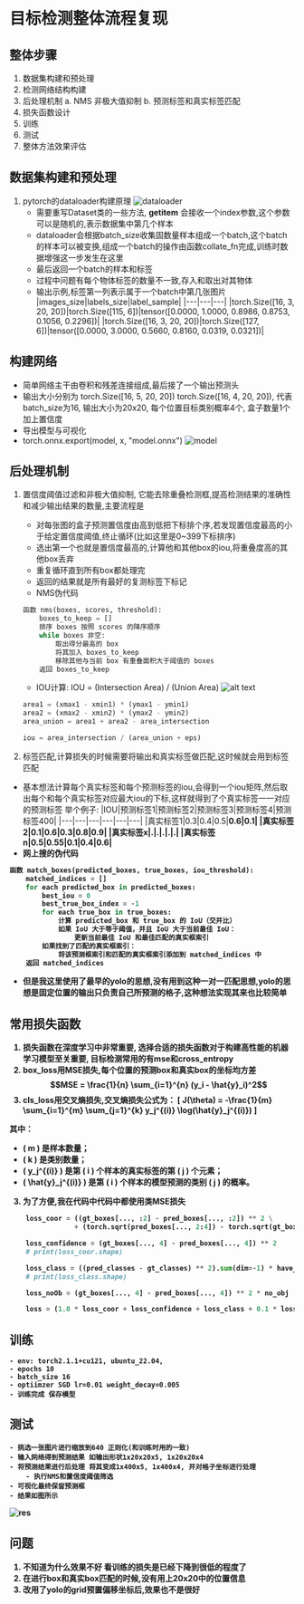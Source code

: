 # 目标检测整体流程复现
## 整体步骤
1. 数据集构建和预处理
2. 检测网络结构构建
3. 后处理机制
    a. NMS 非极大值抑制
    b. 预测标签和真实标签匹配
4. 损失函数设计
5. 训练
6. 测试
7. 整体方法效果评估
## 数据集构建和预处理
1. pytorch的dataloader构建原理
![dataloader](./imgs/20200414143857354.png)
    - 需要重写Dataset类的一些方法, __getitem__ 会接收一个index参数,这个参数可以是随机的,表示数据集中第几个样本
    - dataloader会根据batch_size收集固数量样本组成一个batch,这个batch的样本可以被变换,组成一个batch的操作由函数collate_fn完成,训练时数据增强这一步发生在这里
    - 最后返回一个batch的样本和标签
    - 过程中问题有每个物体标签的数量不一致,存入和取出对其物体
    - 输出示例,标签第一列表示属于一个batch中第几张图片
    |images_size|labels_size|label_sample|
    |---|---|---|
    |torch.Size([16, 3, 20, 20])|torch.Size([115, 6])|tensor([0.0000, 1.0000, 0.8986, 0.8753, 0.1056, 0.2296])|
    |torch.Size([16, 3, 20, 20])|torch.Size([127, 6])|tensor([0.0000, 3.0000, 0.5660, 0.8160, 0.0319, 0.0321])|
## 构建网络
- 简单网络主干由卷积和残差连接组成,最后接了一个输出预测头
- 输出大小分别为 torch.Size([16, 5, 20, 20]) torch.Size([16, 4, 20, 20]), 代表batch_size为16, 输出大小为20x20, 每个位置目标类别概率4个, 盒子数量1个加上置信度
- 导出模型与可视化
- torch.onnx.export(model, x, "model.onnx")
![model](imgs/model.onnx.png)
## 后处理机制
1. 置信度阈值过滤和非极大值抑制, 它能去除重叠检测框,提高检测结果的准确性和减少输出结果的数量,主要流程是
    - 对每张图的盒子预测置信度由高到低把下标排个序,若发现置信度最高的小于给定置信度阈值,终止循环(比如这里是0~399下标排序)
    - 选出第一个也就是置信度最高的,计算他和其他box的iou,将重叠度高的其他box丢弃
    - 重复循环直到所有box都处理完
    - 返回的结果就是所有最好的复测标签下标记
    - NMS伪代码
    ```python
    函数 nms(boxes, scores, threshold):
        boxes_to_keep = []
        排序 boxes 按照 scores 的降序顺序
        while boxes 非空:
            取出得分最高的 box
            将其加入 boxes_to_keep
            移除其他与当前 box 有重叠面积大于阈值的 boxes
        返回 boxes_to_keep
    ```
    - IOU计算: IOU = (Intersection Area) / (Union Area)
    ![alt text](./imgs/iou.png)
    ```python
    area1 = (xmax1 - xmin1) * (ymax1 - ymin1)
    area2 = (xmax2 - xmin2) * (ymax2 - ymin2)
    area_union = area1 + area2 - area_intersection

    iou = area_intersection / (area_union + eps)
    ```

2. 标签匹配,计算损失的时候需要将输出和真实标签做匹配,这时候就会用到标签匹配
- 基本想法计算每个真实标签和每个预测标签的iou,会得到一个iou矩阵,然后取出每个和每个真实标签对应最大iou的下标,这样就得到了个真实标签一一对应的预测标签
举个例子:
    |IOU|预测标签1|预测标签2|预测标签3|预测标签4|预测标签400|
    |---|---|---|---|---|---|
    |真实标签1|0.3|0.4|0.5|<b>0.6|0.1|
    |真实标签2|0.1|0.6|0.3|0.8|<b>0.9|
    |真实标签x|.|.|.|.|.|
    |真实标签n|0.5|0.55|0.1|0.4|<b>0.6|
- 网上搜的伪代码
```python
函数 match_boxes(predicted_boxes, true_boxes, iou_threshold):
    matched_indices = []
    for each predicted_box in predicted_boxes:
        best_iou = 0
        best_true_box_index = -1
        for each true_box in true_boxes:
            计算 predicted_box 和 true_box 的 IoU（交并比）
            如果 IoU 大于等于阈值，并且 IoU 大于当前最佳 IoU：
                更新当前最佳 IoU 和最佳匹配的真实框索引
        如果找到了匹配的真实框索引：
            将该预测框索引和匹配的真实框索引添加到 matched_indices 中
    返回 matched_indices
```
- 但是我这里使用了最早的yolo的思想,没有用到这种一对一匹配思想,yolo的思想是固定位置的输出只负责自己所预测的格子,这种想法实现其来也比较简单
## 常用损失函数
1. 损失函数在深度学习中非常重要, 选择合适的损失函数对于构建高性能的机器学习模型至关重要, 目标检测常用的有mse和cross_entropy
2. box_loss用MSE损失,每个位置的预测box和真实box的坐标均方差
$$MSE = \frac{1}{n} \sum_{i=1}^{n} (y_i - \hat{y}_i)^2$$
3. cls_loss用交叉熵损失,交叉熵损失公式为：
\[ J(\theta) = -\frac{1}{m} \sum_{i=1}^{m} \sum_{j=1}^{k} y_j^{(i)} \log(\hat{y}_j^{(i)}) \]

其中：
- \( m \) 是样本数量；
- \( k \) 是类别数量；
- \( y_j^{(i)} \) 是第 \( i \) 个样本的真实标签的第 \( j \) 个元素；
- \( \hat{y}_j^{(i)} \) 是第 \( i \) 个样本的模型预测的类别 \( j \) 的概率。
3. 为了方便,我在代码中代码中都使用类MSE损失
```python
    loss_coor = ((gt_boxes[..., :2] - pred_boxes[..., :2]) ** 2 \
                + (torch.sqrt(pred_boxes[..., 2:4]) - torch.sqrt(gt_boxes[..., 2:4])) ** 2).sum(dim=-1)

    loss_confidence = (gt_boxes[..., 4] - pred_boxes[..., 4]) ** 2
    # print(loss_coor.shape)

    loss_class = ((pred_classes - gt_classes) ** 2).sum(dim=-1) * have_obg
    # print(loss_class.shape)

    loss_noOb = (gt_boxes[..., 4] - pred_boxes[..., 4]) ** 2 * no_obj

    loss = (1.0 * loss_coor + loss_confidence + loss_class + 0.1 * loss_noOb).mean()

```
## 训练
    - env: torch2.1.1+cu121, ubuntu_22.04, 
    - epochs 10
    - batch_size 16
    - optiimzer SGD lr=0.01 weight_decay=0.005
    - 训练完成 保存模型
## 测试
    - 挑选一张图片进行缩放到640 正则化(和训练时用的一致)
    - 输入网络得到预测结果 如输出形状1x20x20x5, 1x20x20x4
    - 将预测结果进行后处理 将其变成1x400x5, 1x400x4, 并对格子坐标进行处理
        - 执行NMS和置信度阈值筛选
    - 可视化最终保留预测框
    - 结果如图所示 
![res](./imgs/test.jpg)


## 问题 
1. 不知道为什么效果不好 看训练的损失是已经下降到很低的程度了
2. 在进行box和真实box匹配的时候,没有用上20x20中的位置信息
3. 改用了yolo的grid预置偏移坐标后,效果也不是很好